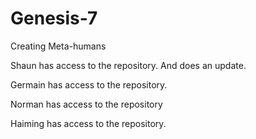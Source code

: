 # Genesis-7
Creating Meta-humans

Shaun has access to the repository. And does an update.

Germain has access to the repository.

Norman has access to the repository

Haiming has access to the repository.
